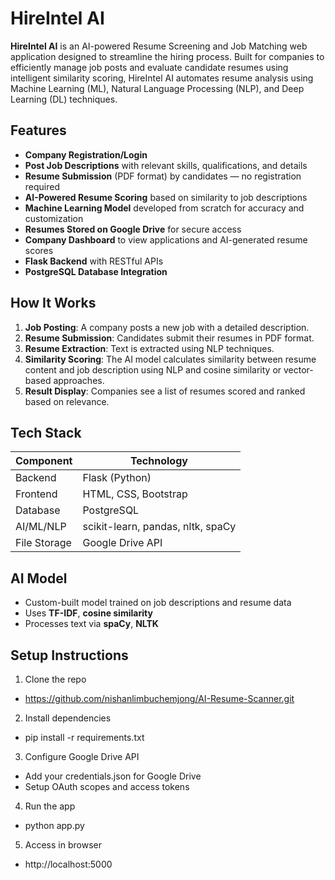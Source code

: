 # HireIntel AI

**HireIntel AI** is an AI-powered Resume Screening and Job Matching web application designed to streamline the hiring process. Built for companies to efficiently manage job posts and evaluate candidate resumes using intelligent similarity scoring, HireIntel AI automates resume analysis using Machine Learning (ML), Natural Language Processing (NLP), and Deep Learning (DL) techniques.

## Features

- **Company Registration/Login**
- **Post Job Descriptions** with relevant skills, qualifications, and details
- **Resume Submission** (PDF format) by candidates — no registration required
- **AI-Powered Resume Scoring** based on similarity to job descriptions
- **Machine Learning Model** developed from scratch for accuracy and customization
- **Resumes Stored on Google Drive** for secure access
- **Company Dashboard** to view applications and AI-generated resume scores
- **Flask Backend** with RESTful APIs
- **PostgreSQL Database Integration**

## How It Works

1. **Job Posting**: A company posts a new job with a detailed description.
2. **Resume Submission**: Candidates submit their resumes in PDF format.
3. **Resume Extraction**: Text is extracted using NLP techniques.
4. **Similarity Scoring**: The AI model calculates similarity between resume content and job description using NLP and cosine similarity or vector-based approaches.
5. **Result Display**: Companies see a list of resumes scored and ranked based on relevance.

## Tech Stack

| Component        | Technology                          |
|------------------|--------------------------------------|
| Backend          | Flask (Python)                      |
| Frontend         | HTML, CSS, Bootstrap                |
| Database         | PostgreSQL                          |
| AI/ML/NLP        | scikit-learn, pandas, nltk, spaCy   |
| File Storage     | Google Drive API                    |

## AI Model

- Custom-built model trained on job descriptions and resume data
- Uses **TF-IDF**, **cosine similarity**
- Processes text via **spaCy**, **NLTK**


## Setup Instructions
1. Clone the repo
- https://github.com/nishanlimbuchemjong/AI-Resume-Scanner.git

2. Install dependencies
- pip install -r requirements.txt

3. Configure Google Drive API
- Add your credentials.json for Google Drive
- Setup OAuth scopes and access tokens

4. Run the app
- python app.py

5. Access in browser
- http://localhost:5000
